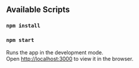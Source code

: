 ## Available Scripts

### `npm install`

### `npm start`

Runs the app in the development mode.\
Open [http://localhost:3000](http://localhost:3000) to view it in the browser.